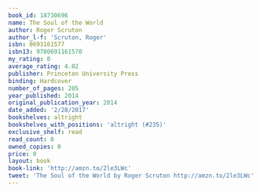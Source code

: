 ```yaml
---
book_id: 18730696
name: The Soul of the World
author: Roger Scruton
author_l-f: 'Scruton, Roger'
isbn: 0691161577
isbn13: 9780691161570
my_rating: 0
average_rating: 4.02
publisher: Princeton University Press
binding: Hardcover
number_of_pages: 205
year_published: 2014
original_publication_year: 2014
date_added: '2/28/2017'
bookshelves: altright
bookshelves_with_positions: 'altright (#235)'
exclusive_shelf: read
read_count: 0
owned_copies: 0
price: 0
layout: book
book-link: 'http://amzn.to/2le3LWc'
tweet: 'The Soul of the World by Roger Scruton http://amzn.to/2le3LWc'
---
```

